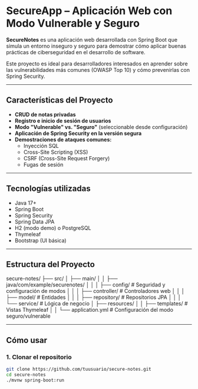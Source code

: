 # SecureApp – Aplicación Web con Modo Vulnerable y Seguro

**SecureNotes** es una aplicación web desarrollada con Spring Boot que simula un entorno inseguro y seguro para demostrar cómo aplicar buenas prácticas de ciberseguridad en el desarrollo de software.

Este proyecto es ideal para desarrolladores interesados en aprender sobre las vulnerabilidades más comunes (OWASP Top 10) y cómo prevenirlas con Spring Security.

---

## Características del Proyecto

- **CRUD de notas privadas**
- **Registro e inicio de sesión de usuarios**
- **Modo "Vulnerable" vs. "Seguro"** (seleccionable desde configuración)
- **Aplicación de Spring Security en la versión segura**
- **Demostraciones de ataques comunes:**
  - Inyección SQL
  - Cross-Site Scripting (XSS)
  - CSRF (Cross-Site Request Forgery)
  - Fugas de sesión

---

## Tecnologías utilizadas

- Java 17+
- Spring Boot
- Spring Security
- Spring Data JPA
- H2 (modo demo) o PostgreSQL
- Thymeleaf
- Bootstrap (UI básica)

---

## Estructura del Proyecto
secure-notes/
├── src/
│ ├── main/
│ │ ├── java/com/example/securenotes/
│ │ │ ├── config/ # Seguridad y configuración de modos
│ │ │ ├── controller/ # Controladores web
│ │ │ ├── model/ # Entidades
│ │ │ ├── repository/ # Repositorios JPA
│ │ │ └── service/ # Lógica de negocio
│ ├── resources/
│ │ ├── templates/ # Vistas Thymeleaf
│ │ └── application.yml # Configuración del modo seguro/vulnerable

---

## Cómo usar

### 1. Clonar el repositorio

```bash
git clone https://github.com/tuusuario/secure-notes.git
cd secure-notes
./mvnw spring-boot:run
